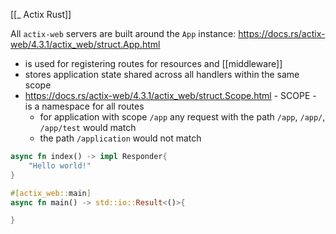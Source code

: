 [[_ Actix Rust]]

All `actix-web` servers are built around the `App` instance:
https://docs.rs/actix-web/4.3.1/actix_web/struct.App.html

- is used for registering routes  for resources and [[middleware]] 
- stores application state shared across all handlers within the same scope
- https://docs.rs/actix-web/4.3.1/actix_web/struct.Scope.html - SCOPE - is a namespace for all routes
	- for application with scope `/app` any request with the path `/app`, `/app/`, `/app/test` would match
	- the path `/application` would not match

```rust
async fn index() -> impl Responder{
	"Hello world!"
}

#[actix_web::main]
async fn main() -> std::io::Result<()>{

}
```







